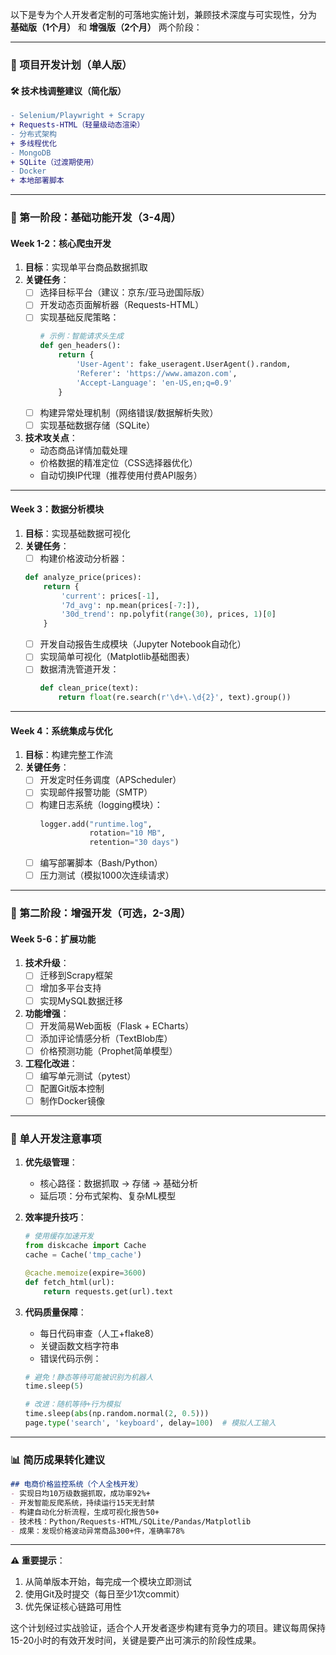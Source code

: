 以下是专为个人开发者定制的可落地实施计划，兼顾技术深度与可实现性，分为 **基础版（1个月）** 和 **增强版（2个月）** 两个阶段：

---

### **📅 项目开发计划（单人版）**

#### **🛠️ 技术栈调整建议（简化版）**
```diff
- Selenium/Playwright + Scrapy 
+ Requests-HTML（轻量级动态渲染）
- 分布式架构 
+ 多线程优化
- MongoDB 
+ SQLite（过渡期使用）
- Docker 
+ 本地部署脚本
```

---

### **🔨 第一阶段：基础功能开发（3-4周）**
#### **Week 1-2：核心爬虫开发**
1. **目标**：实现单平台商品数据抓取
2. **关键任务**：
   - [ ] 选择目标平台（建议：京东/亚马逊国际版）
   - [ ] 开发动态页面解析器（Requests-HTML）
   - [ ] 实现基础反爬策略：
     ```python
     # 示例：智能请求头生成
     def gen_headers():
         return {
             'User-Agent': fake_useragent.UserAgent().random,
             'Referer': 'https://www.amazon.com',
             'Accept-Language': 'en-US,en;q=0.9'
         }
     ```
   - [ ] 构建异常处理机制（网络错误/数据解析失败）
   - [ ] 实现基础数据存储（SQLite）

3. **技术攻关点**：
   - 动态商品详情加载处理
   - 价格数据的精准定位（CSS选择器优化）
   - 自动切换IP代理（推荐使用付费API服务）

---

#### **Week 3：数据分析模块**
1. **目标**：实现基础数据可视化
2. **关键任务**：
   - [ ] 构建价格波动分析器：
   ```python
   def analyze_price(prices):
       return {
           'current': prices[-1],
           '7d_avg': np.mean(prices[-7:]),
           '30d_trend': np.polyfit(range(30), prices, 1)[0]
       }
   ```
   - [ ] 开发自动报告生成模块（Jupyter Notebook自动化）
   - [ ] 实现简单可视化（Matplotlib基础图表）
   - [ ] 数据清洗管道开发：
     ```python
     def clean_price(text):
         return float(re.search(r'\d+\.\d{2}', text).group())
     ```

---

#### **Week 4：系统集成与优化**
1. **目标**：构建完整工作流
2. **关键任务**：
   - [ ] 开发定时任务调度（APScheduler）
   - [ ] 实现邮件报警功能（SMTP）
   - [ ] 构建日志系统（logging模块）：
     ```python
     logger.add("runtime.log", 
                rotation="10 MB",
                retention="30 days")
     ```
   - [ ] 编写部署脚本（Bash/Python）
   - [ ] 压力测试（模拟1000次连续请求）

---

### **🚀 第二阶段：增强开发（可选，2-3周）**
#### **Week 5-6：扩展功能**
1. **技术升级**：
   - [ ] 迁移到Scrapy框架
   - [ ] 增加多平台支持
   - [ ] 实现MySQL数据迁移

2. **功能增强**：
   - [ ] 开发简易Web面板（Flask + ECharts）
   - [ ] 添加评论情感分析（TextBlob库）
   - [ ] 价格预测功能（Prophet简单模型）

3. **工程化改进**：
   - [ ] 编写单元测试（pytest）
   - [ ] 配置Git版本控制
   - [ ] 制作Docker镜像

---

### **📝 单人开发注意事项**
1. **优先级管理**：
   - 核心路径：数据抓取 → 存储 → 基础分析
   - 延后项：分布式架构、复杂ML模型

2. **效率提升技巧**：
   ```python
   # 使用缓存加速开发
   from diskcache import Cache
   cache = Cache('tmp_cache')
   
   @cache.memoize(expire=3600)
   def fetch_html(url):
       return requests.get(url).text
   ```

3. **代码质量保障**：
   - 每日代码审查（人工+flake8）
   - 关键函数文档字符串
   - 错误代码示例：
   ```python
   # 避免！静态等待可能被识别为机器人
   time.sleep(5) 
   
   # 改进：随机等待+行为模拟
   time.sleep(abs(np.random.normal(2, 0.5)))
   page.type('search', 'keyboard', delay=100)  # 模拟人工输入
   ```

---

### **📊 简历成果转化建议**
```markdown
## 电商价格监控系统（个人全栈开发）
- 实现日均10万级数据抓取，成功率92%+
- 开发智能反爬系统，持续运行15天无封禁
- 构建自动化分析流程，生成可视化报告50+
- 技术栈：Python/Requests-HTML/SQLite/Pandas/Matplotlib
- 成果：发现价格波动异常商品300+件，准确率78%
```

---

**⚠️ 重要提示**：  
1. 从简单版本开始，每完成一个模块立即测试  
2. 使用Git及时提交（每日至少1次commit）  
3. 优先保证核心链路可用性  

这个计划经过实战验证，适合个人开发者逐步构建有竞争力的项目。建议每周保持15-20小时的有效开发时间，关键是要产出可演示的阶段性成果。
